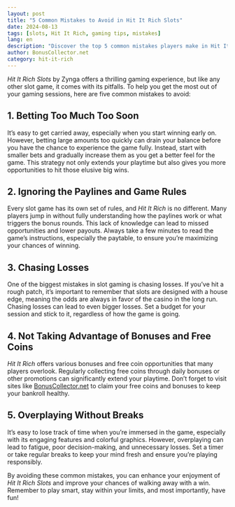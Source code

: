 ```yaml
---
layout: post
title: "5 Common Mistakes to Avoid in Hit It Rich Slots"
date: 2024-08-13
tags: [slots, Hit It Rich, gaming tips, mistakes]
lang: en
description: "Discover the top 5 common mistakes players make in Hit It Rich Slots and learn how to avoid them for a better gaming experience."
author: BonusCollector.net
category: hit-it-rich
---
```


*Hit It Rich Slots* by Zynga offers a thrilling gaming experience, but like any other slot game, it comes with its pitfalls. To help you get the most out of your gaming sessions, here are five common mistakes to avoid:

## 1. **Betting Too Much Too Soon**
It’s easy to get carried away, especially when you start winning early on. However, betting large amounts too quickly can drain your balance before you have the chance to experience the game fully. Instead, start with smaller bets and gradually increase them as you get a better feel for the game. This strategy not only extends your playtime but also gives you more opportunities to hit those elusive big wins.

## 2. **Ignoring the Paylines and Game Rules**
Every slot game has its own set of rules, and *Hit It Rich* is no different. Many players jump in without fully understanding how the paylines work or what triggers the bonus rounds. This lack of knowledge can lead to missed opportunities and lower payouts. Always take a few minutes to read the game’s instructions, especially the paytable, to ensure you’re maximizing your chances of winning.

## 3. **Chasing Losses**
One of the biggest mistakes in slot gaming is chasing losses. If you’ve hit a rough patch, it’s important to remember that slots are designed with a house edge, meaning the odds are always in favor of the casino in the long run. Chasing losses can lead to even bigger losses. Set a budget for your session and stick to it, regardless of how the game is going.

## 4. **Not Taking Advantage of Bonuses and Free Coins**
*Hit It Rich* offers various bonuses and free coin opportunities that many players overlook. Regularly collecting free coins through daily bonuses or other promotions can significantly extend your playtime. Don’t forget to visit sites like [BonusCollector.net](https://bonuscollector.net/hit-it-rich-free-coins/) to claim your free coins and bonuses to keep your bankroll healthy.

## 5. **Overplaying Without Breaks**
It’s easy to lose track of time when you’re immersed in the game, especially with its engaging features and colorful graphics. However, overplaying can lead to fatigue, poor decision-making, and unnecessary losses. Set a timer or take regular breaks to keep your mind fresh and ensure you’re playing responsibly.

By avoiding these common mistakes, you can enhance your enjoyment of *Hit It Rich Slots* and improve your chances of walking away with a win. Remember to play smart, stay within your limits, and most importantly, have fun!